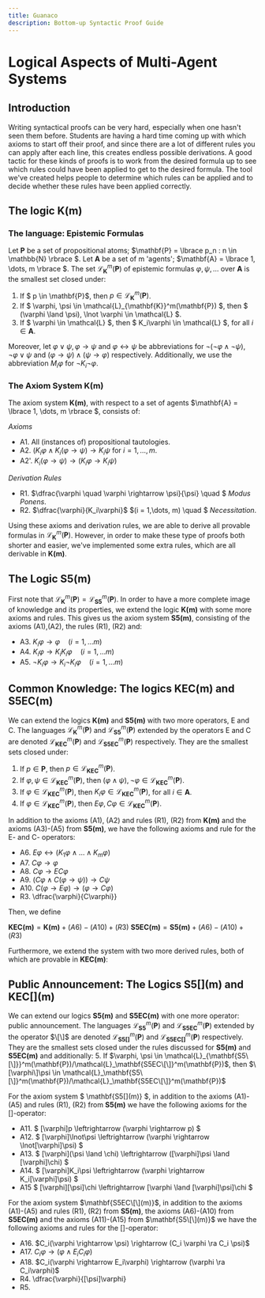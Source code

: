 ```yaml
---
title: Guanaco
description: Bottom-up Syntactic Proof Guide
---
```


<script>
  MathJax = { tex: { inlineMath: [['$', '$']] } };
</script>
<script type="text/javascript" id="MathJax-script" async
  src="https://cdn.jsdelivr.net/npm/mathjax@3/es5/tex-chtml.js">
</script>

# Logical Aspects of Multi-Agent Systems

## Introduction

Writing syntactical proofs can be very hard, especially when one hasn't seen them before. Students are having a hard time coming up with which axioms to start off their proof, and since there are a lot of different rules you can apply after each line, this creates endless possible derivations. A good tactic for these kinds of proofs is to work from the desired formula up to see which rules could have been applied to get to the desired formula. The tool we've created helps people to determine which rules can be applied and to decide whether these rules have been applied correctly.

## The logic K(m)

### The language: Epistemic Formulas

Let $\mathbf{P}$ be a set of propositional atoms; $\mathbf{P} = \lbrace p_n : n \in \mathbb{N} \rbrace $. Let $\mathbf{A}$ be a set of m 'agents'; $\mathbf{A} = \lbrace 1, \dots, m \rbrace $. The set $\mathcal{L}_\mathbf{K}^m(\mathbf{P})$ of epistemic formulas $\varphi, \psi, \dots$ over $\mathbf{A}$ is the smallest set closed under:

<!--- Op een of andere manier kan het niet meer \mathcal{L}_etcetera aan, dan blijft de code gewoon staan --->
1. If $ p \in \mathbf{P}$, then $p \in \mathcal{L}_{\mathbf{K}}^m(\mathbf{P})$.
2. If $ \varphi, \psi \in \mathcal{L}_{\mathbf{K}}^m(\mathbf{P}) $, then $ (\varphi \land \psi), \lnot \varphi \in \mathcal{L} $.
3. If $ \varphi \in \mathcal{L} $, then $ K_i\varphi \in \mathcal{L} $, for all $i \in \mathbf{A}$.

Moreover, let $\varphi \lor \psi, \varphi \rightarrow \psi$ and $\varphi \leftrightarrow \psi$ be abbreviations for $\lnot(\lnot\varphi \land \lnot \psi)$, $\lnot \varphi \lor \psi$ and $(\varphi \rightarrow \psi) \land (\psi \rightarrow \varphi)$ respectively. Additionally, we use the abbreviation $M_i\varphi$ for $\lnot K_i \lnot \varphi$.

### The Axiom System K(m)

The axiom system $\mathbf{K(m)}$, with respect to a set of agents $\mathbf{A} = \lbrace 1, \dots, m \rbrace $, consists of:

*Axioms*
- A1. All (instances of) propositional tautologies.
- A2. $(K_i \varphi \land K_i(\varphi \rightarrow \psi) \rightarrow K_i \psi$ for $i = 1, \dots, m$.
- A2'. $K_i(\varphi \rightarrow \psi) \rightarrow (K_i \varphi \rightarrow K_i \psi)$

*Derivation Rules*
- R1. $\dfrac{\varphi \quad \varphi \rightarrow \psi}{\psi} \quad $ *Modus Ponens*.
- R2. $\dfrac{\varphi}{K_i\varphi}$ $(i = 1,\dots, m) \quad $ *Necessitation*.

Using these axioms and derivation rules, we are able to derive all provable formulas in $\mathcal{L}_\mathbf{K}^m(\mathbf{P})$. However, in order to make these type of proofs both shorter and easier, we've implemented some extra rules, which are all derivable in $\mathbf{K(m)}$.

<!--- En dan hier die hele lijst, maar dat weet ik echt niet hoe ik dat mooi hierin krijg --->

## The Logic S5(m)

First note that $\mathcal{L}_\mathbf{K}^m(\mathbf{P}) = \mathcal{L}_\mathbf{S5}^m(\mathbf{P})$. In order to have a more complete image of knowledge and its properties, we extend the logic $\mathbf{K(m)}$ with some more axioms and rules. This gives us the axiom system $\mathbf{S5(m)}$, consisting of the axioms (A1),(A2), the rules (R1), (R2) and:
- A3. $K_i\varphi \rightarrow \varphi \quad (i=1, \dots m)$
- A4. $K_i\varphi \rightarrow K_iK_i\varphi \quad (i=1, \dots m)$
- A5. $\lnot K_i \varphi \rightarrow K_i \lnot K_i\varphi \quad (i=1, \dots m)$

## Common Knowledge: The logics KEC(m) and S5EC(m)

We can extend the logics $\mathbf{K(m)}$ and $\mathbf{S5(m)}$ with two more operators, E and C. The languages $\mathcal{L}_\mathbf{K}^m(\mathbf{P})$ and $\mathcal{L}_\mathbf{S5}^m(\mathbf{P})$ extended by the operators E and C are denoted $\mathcal{L}_\mathbf{KEC}^m(\mathbf{P})$ and $\mathcal{L}_\mathbf{S5EC}^m(\mathbf{P})$ respectively. They are the smallest sets closed under:

1. If $p \in \mathbf{P}$, then $p \in \mathcal{L}_\mathbf{KEC}^m(\mathbf{P})$.
2. If $\varphi, \psi \in \mathcal{L}_\mathbf{KEC}^m(\mathbf{P})$, then $(\varphi \land \psi), \lnot \varphi \in \mathcal{L}_\mathbf{KEC}^m(\mathbf{P})$.
3. If $\varphi \in \mathcal{L}_\mathbf{KEC}^m(\mathbf{P})$, then $K_i\varphi \in \mathcal{L}_\mathbf{KEC}^m(\mathbf{P})$, for all $i \in \mathbf{A}$.
4. If $\varphi \in \mathcal{L}_\mathbf{KEC}^m(\mathbf{P})$, then $E\varphi, C\varphi \in \mathcal{L}_\mathbf{KEC}^m(\mathbf{P})$.

In addition to the axioms (A1), (A2) and rules (R1), (R2) from $\mathbf{K(m)}$ and the axioms (A3)-(A5) from $\mathbf{S5(m)}$, we have the following axioms and rule for the E- and C- operators:
- A6. $E\varphi \leftrightarrow (K_1\varphi \land \dots \land K_m\varphi)$
- A7. $C\varphi \rightarrow \varphi$
- A8. $C\varphi \rightarrow EC\varphi$
- A9. $(C\varphi \land C(\varphi \rightarrow \psi)) \rightarrow C\psi$
- A10. $C(\varphi \rightarrow E\varphi) \rightarrow (\varphi \rightarrow C\varphi)$
- R3. \dfrac{\varphi}{C\varphi}}

Then, we define 

$\mathbf{KEC(m)} = \mathbf{K(m)} + (A6)-(A10) + (R3)$
$\mathbf{S5EC(m)} = \mathbf{S5(m)} + (A6)-(A10) + (R3)$

Furthermore, we extend the system with two more derived rules, both of which are provable in $\mathbf{KEC(m)}$:

<!--- Hier de twee rules voor E en C --->

## Public Announcement: The Logics S5\[\](m) and KEC\[\](m) 
<!---Hier nog betere namen voor verzinnen. We hebben hier ook een iets andere definitie voor common knowledge, aangezien het hier ook per agent kan verschillen, dus daar moeten we nog even naar kijken --->

We can extend our logics $\mathbf{S5(m)}$ and $\mathbf{S5EC(m)}$ with one more operator: public announcement. The languages $\mathcal{L}_\mathbf{S5}^m(\mathbf{P})$ and $\mathcal{L}_\mathbf{S5EC}^m(\mathbf{P})$ extended by the operator $\[\]$ are denoted $\mathcal{L}_\mathbf{S5[]}^m(\mathbf{P})$ and $\mathcal{L}_\mathbf{S5EC[]}^m(\mathbf{P})$ respectively. They are the smallest sets closed under the rules discussed for $\mathbf{S5(m)}$ and $\mathbf{S5EC(m)}$ and additionally:
5. If $\varphi, \psi \in \mathcal{L}_{\mathbf{S5\[\]}}^m(\mathbf{P})/\mathcal{L}_\mathbf{S5EC\[\]}^m(\mathbf{P})$, then $\[\varphi\]\psi \in \mathcal{L}_\mathbf{S5\[\]}^m(\mathbf{P})/\mathcal{L}_\mathbf{S5EC\[\]}^m(\mathbf{P})$ 

For the axiom system $ \mathbf{S5\[\](m)} $, in addition to the axioms (A1)-(A5) and rules (R1), (R2) from $\mathbf{S5(m)}$ we have the following axioms for the \[\]-operator:
- A11. $ \[\varphi\]p \leftrightarrow (\varphi \rightarrow p) $
- A12. $ \[\varphi\]\lnot\psi \leftrightarrow (\varphi \rightarrow \lnot\[\varphi\]\psi) $
- A13. $ \[\varphi\](\psi \land \chi) \leftrightarrow (\[\varphi\]\psi \land \[\varphi\]\chi) $
- A14. $ \[\varphi\]K_i\psi \leftrightarrow (\varphi \rightarrow K_i\[\varphi\]\psi) $
- A15 $ \[\varphi\]\[\psi\]\chi \leftrightarrow \[\varphi \land \[\varphi\]\psi\]\chi $
<!--- In de slides wordt hier al wel rule R4 genoemd, misschien nog even navragen --->

For the axiom system $\mathbf{S5EC\[\](m)}$, in addition to the axioms (A1)-(A5) and rules (R1), (R2) from $\mathbf{S5(m)}$, the axioms (A6)-(A10) from $\mathbf{S5EC(m)}$ and the axioms (A11)-(A15) from $\mathbf{S5\[\](m)}$ we have the following axioms and rules for the \[\]-operator:
- A16. $C_i(\varphi \rightarrow \psi) \rightarrow (C_i \varphi \ra C_i \psi)$
- A17. $C_i\varphi \rightarrow (\varphi \land E_iC_i\varphi)$
- A18. $C_i(\varphi \rightarrow E_i\varphi) \rightarrow (\varphi \ra C_i\varphi)$
- R4. \dfrac{\varphi}{\[\psi\]\varphi}
- R5. <!--- Hier wil ik dus eigenlijk \inferrule gebruiken, maar die hoort bij een package en ik weet nog niet hoe dat precies werkt --->

